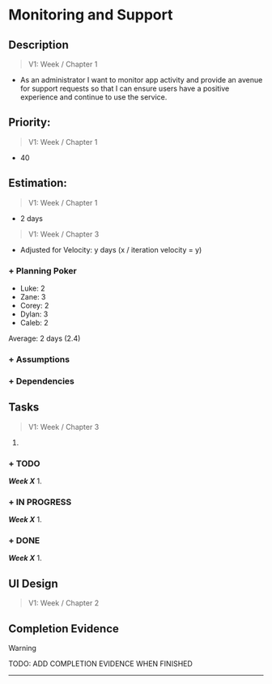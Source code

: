 # Monitoring and Support

## Description  

>   V1: Week / Chapter 1
- As an administrator I want to monitor app activity and provide an avenue for support requests so that I can ensure users have a positive experience and continue to use the service.

## Priority:  
>   V1: Week / Chapter 1 
- 40

## Estimation:  

>   V1: Week / Chapter 1
-  2 days

>   V1: Week / Chapter 3
- Adjusted for Velocity: y days (x / iteration velocity = y)

### + Planning Poker  
  
- Luke: 2
- Zane: 3
- Corey: 2
- Dylan: 3
- Caleb: 2

Average:  2 days (2.4)

### + Assumptions  
 

### + Dependencies


## Tasks  
>   V1: Week / Chapter 3
1.
### + TODO
***Week X***
1. 
### + IN PROGRESS 
***Week X***
1. 
### + DONE
***Week X***
1. 


## UI Design  
>   V1: Week / Chapter 2

## Completion Evidence 
> [!WARNING]
> TODO: ADD COMPLETION EVIDENCE WHEN FINISHED

---
